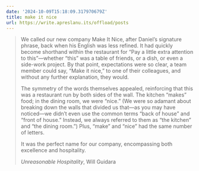 ```yaml
---
date: '2024-10-09T15:18:09.317970679Z'
title: make it nice
url: https://write.apreslanu.its/offload/posts
---
```


> We called our new company Make It Nice, after Daniel’s signature phrase, back when his English was less refined. It had quickly become shorthand within the restaurant for “Pay a little extra attention to this”—whether “this” was a table of friends, or a dish, or even a side-work project. By that point, expectations were so clear, a team member could say, “Make it nice,” to one of their colleagues, and without any further explanation, they would.
>
> The symmetry of the words themselves appealed, reinforcing that this was a restaurant run by both sides of the wall. The kitchen “makes” food; in the dining room, we were “nice.” (We were so adamant about breaking down the walls that divided us that—as you may have noticed—we didn’t even use the common terms “back of house” and “front of house.” Instead, we always referred to them as “the kitchen” and “the dining room.”) Plus, “make” and “nice” had the same number of letters.
>
> It was the perfect name for our company, encompassing both excellence and hospitality.
>
> *Unreasonable Hospitality*, Will Guidara